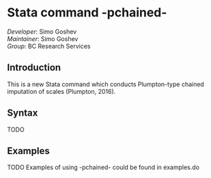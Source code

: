 Stata command -pchained-
===

*Developer*: Simo Goshev  
*Maintainer*: Simo Goshev  
*Group*: BC Research Services


Introduction
---

This is a new Stata command which conducts Plumpton-type 
chained imputation of scales (Plumpton, 2016).

Syntax
---

TODO


Examples
---

TODO
Examples of using -pchained- could be found in 
examples.do









